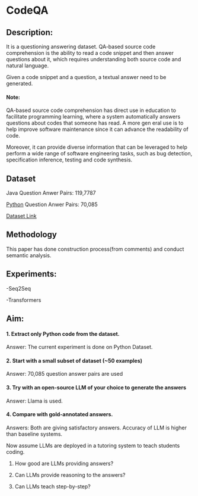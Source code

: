 # CodeQA

## Description:
It is a questioning answering dataset.  QA-based source code comprehension is the ability to read a code snippet and then answer questions about it, which requires understanding both source code and natural language. 

Given a code snippet and a question, a textual answer need to be generated.

#### Note:  
QA-based source code comprehension has direct use in education to facilitate programming learning, where a system automatically answers questions about codes that someone has read.  A more gen
eral use is to help improve software maintenance since it can advance the readability of code.

Moreover, it can provide diverse information that can be leveraged to help perform a wide range of software engineering tasks, such as bug detection, specification inference, testing and code synthesis.

## Dataset
Java Question Anwer Pairs: 119,7787

[Python](https://github.com/MahaZainab/CodeQA/tree/main/python) Question Anwer Pairs: 70,085 


[Dataset Link](https://github.com/jadecxliu/CodeQA) 
## Methodology
This paper has done construction process(from comments) and conduct semantic analysis.

## Experiments:
-Seq2Seq

-Transformers

## Aim:

#### 1. Extract only Python code from the dataset.

Answer: The current experiment is done on Python Dataset.

#### 2. Start with a small subset of dataset  (~50 examples)

Answer: 70,085 question answer pairs are used 

#### 3. Try with an open-source LLM of your choice to generate the answers

Answer:  Llama is used.

#### 4. Compare with gold-annotated answers.

Answers: Both are giving satisfactory answers. Accuracy of LLM is higher than baseline systems.

Now assume LLMs are deployed in a tutoring system to teach students coding. 

1. How good are LLMs providing answers?



2. Can LLMs provide reasoning to the answers?

3. Can LLMs teach step-by-step?

